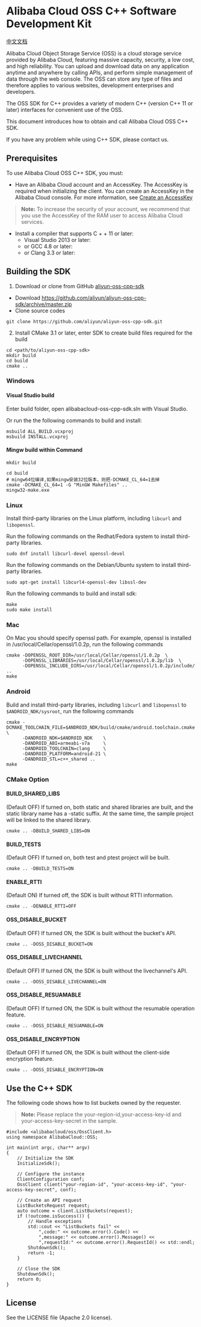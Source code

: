 # Alibaba Cloud OSS C++ Software Development Kit
[中文文档](./README_zh.md)

Alibaba Cloud Object Storage Service (OSS) is a cloud storage service provided by Alibaba Cloud, featuring massive capacity, security, a low cost, and high reliability. You can upload and download data on any application anytime and anywhere by calling APIs, and perform simple management of data through the web console. The OSS can store any type of files and therefore applies to various websites, development enterprises and developers.

The OSS SDK for C++ provides a variety of modern C++ (version C++ 11 or later) interfaces for convenient use of the OSS.

This document introduces how to obtain and call Alibaba Cloud OSS C++ SDK.

If you have any problem while using C++ SDK, please contact us.


## Prerequisites

To use Alibaba Cloud OSS C++ SDK, you must:

* Have an Alibaba Cloud account and an AccessKey. The AccessKey is required when initializing the client. You can create an AccessKey in the Alibaba Cloud console. For more information, see [Create an AccessKey](https://usercenter.console.aliyun.com/?spm=5176.doc52740.2.3.QKZk8w#/manage/ak)

> **Note:** To increase the security of your account, we recommend that you use the AccessKey of the RAM user to access Alibaba Cloud services.


* Install a compiler that supports C + + 11 or later:
	* Visual Studio 2013 or later:
	* or GCC 4.8 or later:
	* or Clang 3.3 or later:

## Building the SDK

1. Download or clone from GitHub [aliyun-oss-cpp-sdk](https://github.com/aliyun/aliyun-oss-cpp-sdk)

* Download https://github.com/aliyun/aliyun-oss-cpp-sdk/archive/master.zip
* Clone source codes

```
git clone https://github.com/aliyun/aliyun-oss-cpp-sdk.git
```

2. Install CMake 3.1 or later, enter SDK to create build files required for the build

```
cd <path/to/aliyun-oss-cpp-sdk>
mkdir build
cd build
cmake ..
```

### Windows

#### Visual Studio build

Enter build folder, open alibabacloud-oss-cpp-sdk.sln with Visual Studio.

Or run the the following commands to build and install:

```
msbuild ALL_BUILD.vcxproj
msbuild INSTALL.vcxproj
```
#### Mingw build within Command

```
mkdir build

cd build
# mingw64位编译,如果mingw安装32位版本，则把-DCMAKE_CL_64=1去掉
cmake -DCMAKE_CL_64=1 -G "MinGW Makefiles" ..
mingw32-make.exe
```

### Linux

Install third-party libraries on the Linux platform, including `libcurl` and `libopenssl`.

Run the following commands on the Redhat/Fedora system to install third-party libraries.
```
sudo dnf install libcurl-devel openssl-devel
```

Run the following commands on the Debian/Ubuntu system to install third-party libraries.
```
sudo apt-get install libcurl4-openssl-dev libssl-dev
```

Run the following commands to build and install sdk:
```
make
sudo make install
```

### Mac
On Mac you should specify openssl path. For example, openssl is installed in /usr/local/Cellar/openssl/1.0.2p, run the following commands
```
cmake -DOPENSSL_ROOT_DIR=/usr/local/Cellar/openssl/1.0.2p  \
      -DOPENSSL_LIBRARIES=/usr/local/Cellar/openssl/1.0.2p/lib  \
      -DOPENSSL_INCLUDE_DIRS=/usr/local/Cellar/openssl/1.0.2p/include/ ..
make
```

### Android
Build and install third-party libraries, including `libcurl` and `libopenssl` to `$ANDROID_NDK/sysroot`, run the following commands
```
cmake -DCMAKE_TOOLCHAIN_FILE=$ANDROID_NDK/build/cmake/android.toolchain.cmake  \
      -DANDROID_NDK=$ANDROID_NDK    \
      -DANDROID_ABI=armeabi-v7a     \
      -DANDROID_TOOLCHAIN=clang     \
      -DANDROID_PLATFORM=android-21 \
      -DANDROID_STL=c++_shared ..
make
```

### CMake Option

#### BUILD_SHARED_LIBS
(Default OFF) If turned on, both static and shared libraries are built, and the static library name has a -static suffix. At the same time, the sample project will be linked to the shared library.
```
cmake .. -DBUILD_SHARED_LIBS=ON
```

#### BUILD_TESTS
(Default OFF) If turned on, both test and ptest project will be built.
```
cmake .. -DBUILD_TESTS=ON
```

#### ENABLE_RTTI
(Default ON) If turned off, the SDK is built without RTTI information.
```
cmake .. -DENABLE_RTTI=OFF
```

#### OSS_DISABLE_BUCKET
(Default OFF) If turned ON, the SDK is built without the bucket's API.
```
cmake .. -DOSS_DISABLE_BUCKET=ON
```
#### OSS_DISABLE_LIVECHANNEL
(Default OFF) If turned ON, the SDK is built without the livechannel's API.
```
cmake .. -DOSS_DISABLE_LIVECHANNEL=ON
```

#### OSS_DISABLE_RESUAMABLE
(Default OFF) If turned ON, the SDK is built without the resumable operation feature.
```
cmake .. -DOSS_DISABLE_RESUAMABLE=ON
```

#### OSS_DISABLE_ENCRYPTION
(Default OFF) If turned ON, the SDK is built without the client-side encryption feature.
```
cmake .. -DOSS_DISABLE_ENCRYPTION=ON
```

## Use the C++ SDK

The following code shows how to list buckets owned by the requester. 

> **Note:** Please replace the your-region-id,your-access-key-id and your-access-key-secret in the sample.

```
#include <alibabacloud/oss/OssClient.h>
using namespace AlibabaCloud::OSS;

int main(int argc, char** argv)
{
    // Initialize the SDK
    InitializeSdk();

    // Configure the instance
    ClientConfiguration conf;
    OssClient client("your-region-id", "your-access-key-id", "your-access-key-secret", conf);

    // Create an API request
    ListBucketsRequest request;
    auto outcome = client.ListBuckets(request);
    if (!outcome.isSuccess()) {
        // Handle exceptions
        std::cout << "ListBuckets fail" <<
            ",code:" << outcome.error().Code() <<
            ",message:" << outcome.error().Message() <<
            ",requestId:" << outcome.error().RequestId() << std::endl;
        ShutdownSdk();
        return -1;
    }

    // Close the SDK
    ShutdownSdk();
    return 0;
}
```

## License
See the LICENSE file (Apache 2.0 license).




